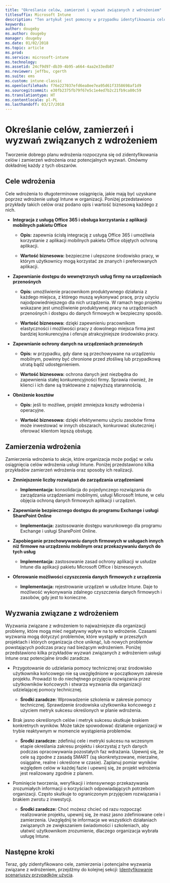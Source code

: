```yaml
---
title: "Określanie celów, zamierzeń i wyzwań związanych z wdrożeniem"
titlesuffix: Microsoft Intune
description: "Ten artykuł jest pomocny w przypadku identyfikowania celów, zamierzeń i wyzwań związanych z implementacją usługi Microsoft Intune tylko w chmurze."
keywords: 
author: dougeby
ms.author: dougeby
manager: dougeby
ms.date: 01/02/2018
ms.topic: article
ms.prod: 
ms.service: microsoft-intune
ms.technology: 
ms.assetid: 24cf9d97-db39-4b95-a664-4aa2e33edb87
ms.reviewer: jeffbu, cgerth
ms.suite: ems
ms.custom: intune-classic
ms.openlocfilehash: f76e227037efd6ea8ee7ea95d61f3358698af1d9
ms.sourcegitcommit: e30fb2375fb79f67e5c1e4ed7b2c21fb9ca80c59
ms.translationtype: HT
ms.contentlocale: pl-PL
ms.lasthandoff: 03/17/2018
---
```

# <a name="determine-deployment-goals-objectives-and-challenges"></a>Określanie celów, zamierzeń i wyzwań związanych z wdrożeniem

Tworzenie dobrego planu wdrożenia rozpoczyna się od zidentyfikowania celów i zamierzeń wdrożenia oraz potencjalnych wyzwań. Omówmy dokładniej każdy z tych obszarów.

## <a name="deployment-goals"></a>Cele wdrożenia

Cele wdrożenia to długoterminowe osiągnięcia, jakie mają być uzyskane poprzez wdrożenie usługi Intune w organizacji. Poniżej przedstawiono przykłady takich celów oraz podano opis i wartość biznesową każdego z nich.

-   **Integracja z usługą Office 365 i obsługa korzystania z aplikacji mobilnych pakietu Office**

    -   **Opis:** zapewnia ścisłą integrację z usługą Office 365 i umożliwia korzystanie z aplikacji mobilnych pakietu Office objętych ochroną aplikacji.

    -   **Wartość biznesowa:** bezpieczne i ulepszone środowisko pracy, w którym użytkownicy mogą korzystać ze znanych i preferowanych aplikacji.

-   **Zapewnianie dostępu do wewnętrznych usług firmy na urządzeniach przenośnych**

    -   **Opis:** umożliwienie pracownikom produktywnego działania z każdego miejsca, z którego muszą wykonywać pracę, przy użyciu najodpowiedniejszego dla nich urządzenia. W ramach tego projektu wskazane jest umożliwienie produktywnej pracy na urządzeniach przenośnych i dostępu do danych firmowych w bezpieczny sposób.

    -   **Wartość biznesowa:** dzięki zapewnieniu pracownikom elastyczności i możliwości pracy z dowolnego miejsca firma jest bardziej konkurencyjna i oferuje atrakcyjniejsze środowisko pracy.

-   **Zapewnianie ochrony danych na urządzeniach przenośnych**

    -   **Opis:** w przypadku, gdy dane są przechowywane na urządzeniu mobilnym, powinny być chronione przed złośliwą lub przypadkową utratą bądź udostępnieniem.

    -   **Wartość biznesowa:** ochrona danych jest niezbędna do zapewnienia stałej konkurencyjności firmy. Sprawia również, że klienci i ich dane są traktowane z najwyższą starannością.

-   **Obniżenie kosztów**

    -   **Opis:** jeśli to możliwe, projekt zmniejsza koszty wdrożenia i operacyjne.

    -    **Wartość biznesowa:** dzięki efektywnemu użyciu zasobów firma może inwestować w innych obszarach, konkurować skuteczniej i oferować klientom lepszą obsługę.

## <a name="deployment-objectives"></a>Zamierzenia wdrożenia

Zamierzenia wdrożenia to akcje, które organizacja może podjąć w celu osiągnięcia celów wdrożenia usługi Intune. Poniżej przedstawiono kilka przykładów zamierzeń wdrożenia oraz sposoby ich realizacji.

-   **Zmniejszenie liczby rozwiązań do zarządzania urządzeniami**

    -   **Implementacja:** konsolidacja do pojedynczego rozwiązania do zarządzania urządzeniami mobilnymi, usługi Microsoft Intune, w celu objęcia ochroną danych firmowych aplikacji i urządzeń.

-   **Zapewnianie bezpiecznego dostępu do programu Exchange i usługi SharePoint Online**

    -   **Implementacja:** zastosowanie dostępu warunkowego dla programu Exchange i usługi SharePoint Online.

-   **Zapobieganie przechowywaniu danych firmowych w usługach innych niż firmowe na urządzeniu mobilnym oraz przekazywaniu danych do tych usług**

    -   **Implementacja:** zastosowanie zasad ochrony aplikacji w usłudze Intune dla aplikacji pakietu Microsoft Office i biznesowych.

-   **Oferowanie możliwości czyszczenia danych firmowych z urządzenia**

    -   **Implementacja:** rejestrowanie urządzeń w usłudze Intune. Daje to możliwość wykonywania zdalnego czyszczenia danych firmowych i zasobów, gdy jest to konieczne.

## <a name="deployment-challenges"></a>Wyzwania związane z wdrożeniem

Wyzwania związane z wdrożeniem to najważniejsze dla organizacji problemy, które mogą mieć negatywny wpływ na to wdrożenie. Czasami wyzwania mogą dotyczyć problemów, które wystąpiły w przeszłych projektach i których organizacja chce uniknąć, lub nowych problemów powstających podczas pracy nad bieżącym wdrożeniem. Poniżej przedstawiono kilka przykładów wyzwań związanych z wdrożeniem usługi Intune oraz potencjalne środki zaradcze.

-   Przygotowanie do udzielania pomocy technicznej oraz środowisko użytkownika końcowego nie są uwzględnione w początkowym zakresie projektu. Prowadzi to do niechętnego przyjęcia rozwiązania przez użytkowników końcowych i stwarza wyzwania dla organizacji udzielającej pomocy technicznej.

    -   **Środki zaradcze:** Wprowadzenie szkolenia w zakresie pomocy technicznej. Sprawdzenie środowiska użytkownika końcowego z użyciem metryk sukcesu określonych w planie wdrożenia.

-   Brak jasno określonych celów i metryk sukcesu skutkuje brakiem konkretnych wyników. Może także spowodować działanie organizacji w trybie reaktywnym w momencie wystąpienia problemów.

    -   **Środki zaradcze:** zdefiniuj cele i metryki sukcesu na wczesnym etapie określania zakresu projektu i skorzystaj z tych danych podczas opracowywania pozostałych faz wdrażania. Upewnij się, że cele są zgodne z zasadą SMART (są skonkretyzowane, mierzalne, osiągalne, realne i określone w czasie). Zaplanuj pomiar wyników względem celów w każdej fazie i upewnij się, że projekt wdrożenia jest realizowany zgodnie z planem.

-   Pominięcie tworzenia, weryfikacji i intensywnego przekazywania zrozumiałych informacji o korzyściach odpowiadających potrzebom organizacji. Często skutkuje to ograniczonym przyjęciem rozwiązania i brakiem zwrotu z inwestycji.

    -   **Środki zaradcze:** Choć możesz chcieć od razu rozpocząć realizowanie projektu, upewnij się, że masz jasno zdefiniowane cele i zamierzenia. Uwzględnij te informacje we wszystkich działaniach związanych ze zwiększaniem świadomości i szkoleniach, aby ułatwić użytkownikom zrozumienie, dlaczego organizacja wybrała usługę Intune.

## <a name="next-steps"></a>Następne kroki

Teraz, gdy zidentyfikowano cele, zamierzenia i potencjalne wyzwania związane z wdrożeniem, przejdźmy do kolejnej sekcji: [Identyfikowanie scenariuszy przypadków użycia](planning-guide-scenarios.md).
